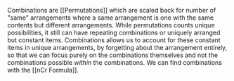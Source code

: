Combinations are [[Permutations]] which are scaled back for number of "same" arrangements where a same arrangement is one with the same contents but different arrangements. While permutations counts unique possibilities, it still can have repeating combinations or uniquely arranged but constant items. Combinations allows us to account for these constant items in unique arrangements, by forgetting about the arrangement entirely, so that we can focus purely on the combinations themselves and not the combinations possible *within* the combinations. We can find combinations with the [[nCr Formula]].
